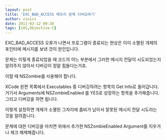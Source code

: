 ```yaml
---
layout: post
title: 'EXC_BAD_ACCESS 메모리 문제 디버깅하기'
author: xinics
date: 2011-03-12 09:38
tags: [iOS,Objective-C]
---
```


EXC_BAD_ACCESS 오류가 나면서 프로그램이 종료되는 현상은 이미 소멸된 개체의 포인터에 메시지를 보낸 것이 원인입니다.

문제는 이렇게 종료되었을 때 코드의 어느 부분에서 그러한 메시지 전달이 시도되었는지 알려주지 않아서 디버깅이 정말 힘들다는거죠. 

이럴 때 NSZombie를 사용해야 합니다. 

XCode 왼편 목록에서 Executables 중 디버깅하려는 항목의 Get Info로 들어갑니다. 거기서 Arguments에 NSZombieEnabled 를 YES로 성장하는 항목을 추가해줍니다. 그리고 디버깅을 하면 됩니다. 

이렇게 설정하면 개체가 소멸된 그자리에 좀비가 남아서 잘못된 메시지 전달 시도라는 것을 알려줍니다. 

문제에 대한 디버깅을 마치면 위에서 추가한 NSZombieEnabled Argument를 지우거나 체크 해제해줍니다. 
